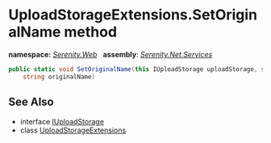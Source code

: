 # UploadStorageExtensions.SetOriginalName method
**namespace:** *[Serenity.Web](../../README.md#serenity.web-namespace)*   **assembly**: *[Serenity.Net.Services](../../README.md)*

```csharp
public static void SetOriginalName(this IUploadStorage uploadStorage, string path, 
    string originalName)
```

## See Also

* interface [IUploadStorage](../IUploadStorage.md)
* class [UploadStorageExtensions](../UploadStorageExtensions.md)